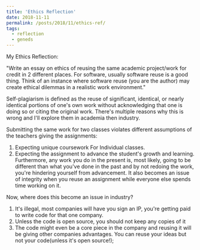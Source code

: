 ```yaml
---
title: 'Ethics Reflection'
date: 2018-11-11
permalink: /posts/2018/11/ethics-ref/
tags:
  - reflection
  - geneds
---
```


My Ethics Reflection:


"Write an essay on ethics of reusing the same academic project/work for credit in 2 different places. For software, usually software reuse is a good thing. Think of an instance where software reuse (you are the author) may create ethical dilemmas in a realistic work environment."


Self-plagiarism is defined as the reuse of significant, identical, or nearly identical portions of one's own work without acknowledging that one is doing so or citing the original work. There's multiple reasons why this is wrong and I'll explore them in academia then industry.

Submitting the same work for two classes violates different assumptions of the teachers giving the assignments:
1. Expecting unique coursework For Individual classes.
2. Expecting the assignment to advance the student's growth and learning.
Furthermore, any work you do in the present is, most likely, going to be different than what you've done in the past and by not redoing the work, you're hindering yourself from advancement. It also becomes an issue of integrity when you reuse an assignment while everyone else spends time working on it.

Now, where does this become an issue in industry?
1. It's illegal, most companies will have you sign an IP, you're getting paid to write code for that one company.
2. Unless the code is open source, you should not keep any copies of it
3. The code might even be a core piece in the company and reusing it will be giving other companies advantages. You can reuse your ideas but not your code(unless it's open source!);
